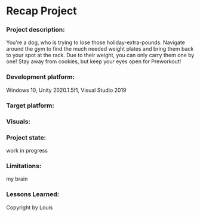 # Recap Project

### Project description:
You're a dog, who is trying to lose those holiday-extra-pounds. Navigate around the gym to find the much needed weight plates and bring them back to your spot at the rack. Due to their weight, you can only carry them one by one! Stay away from cookies, but keep your eyes open for Preworkout!

### Development platform:
Windows 10, Unity 2020.1.5f1, Visual Studio 2019

### Target platform:


### Visuals:
### Project state:
work in progress



### Limitations: 
my brain
### Lessons Learned: 


Copyright by Louis
